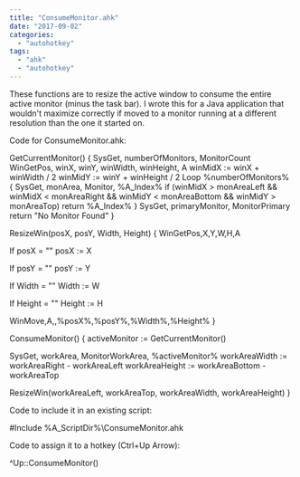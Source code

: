 ```yaml
---
title: "ConsumeMonitor.ahk"
date: "2017-09-02"
categories: 
  - "autohotkey"
tags: 
  - "ahk"
  - "autohotkey"
---
```


These functions are to resize the active window to consume the entire active monitor (minus the task bar). I wrote this for a Java application that wouldn't maximize correctly if moved to a monitor running at a different resolution than the one it started on.

Code for ConsumeMonitor.ahk:

GetCurrentMonitor()
{
  SysGet, numberOfMonitors, MonitorCount
  WinGetPos, winX, winY, winWidth, winHeight, A
  winMidX := winX + winWidth / 2
  winMidY := winY + winHeight / 2
  Loop %numberOfMonitors%
  {
    SysGet, monArea, Monitor, %A\_Index%
    if (winMidX > monAreaLeft && winMidX < monAreaRight && winMidY < monAreaBottom && winMidY > monAreaTop)
      return %A\_Index%
  }
  SysGet, primaryMonitor, MonitorPrimary
  return "No Monitor Found"
}

ResizeWin(posX, posY, Width, Height)
{
  WinGetPos,X,Y,W,H,A

  If posX = ""
    posX := X

  If posY = ""
    posY := Y

  If Width = ""
    Width := W

  If Height = ""
    Height := H

  WinMove,A,,%posX%,%posY%,%Width%,%Height%
}

ConsumeMonitor()
{
  activeMonitor := GetCurrentMonitor()

  SysGet, workArea, MonitorWorkArea, %activeMonitor%
  workAreaWidth := workAreaRight - workAreaLeft
  workAreaHeight := workAreaBottom - workAreaTop

  ResizeWin(workAreaLeft, workAreaTop, workAreaWidth, workAreaHeight)
}

Code to include it in an existing script:

#Include %A\_ScriptDir%\\ConsumeMonitor.ahk

Code to assign it to a hotkey (Ctrl+Up Arrow):

^Up::ConsumeMonitor()
